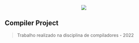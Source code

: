 <p align="center">
  <img src="https://img.shields.io/github/license/arthurderosen/compiler"/>
</p>


## Compiler Project

> Trabalho realizado na disciplina de compiladores - 2022
